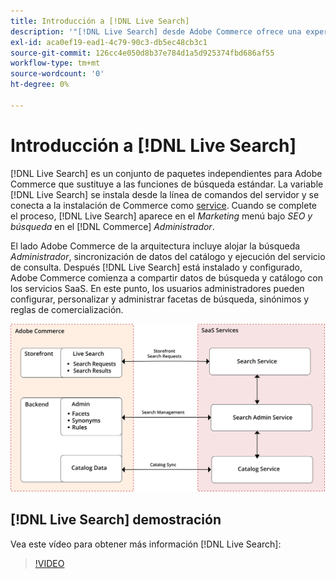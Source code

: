 ```yaml
---
title: Introducción a [!DNL Live Search]
description: '"[!DNL Live Search] desde Adobe Commerce ofrece una experiencia de búsqueda rápida, superrelevante e intuitiva".'
exl-id: aca0ef19-ead1-4c79-90c3-db5ec48cb3c1
source-git-commit: 126cc4e050d8b37e784d1a5d925374fbd686af55
workflow-type: tm+mt
source-wordcount: '0'
ht-degree: 0%

---
```


# Introducción a [!DNL Live Search]

[!DNL Live Search] es un conjunto de paquetes independientes para Adobe Commerce que sustituye a las funciones de búsqueda estándar. La variable [!DNL Live Search] se instala desde la línea de comandos del servidor y se conecta a la instalación de Commerce como [service](../landing/saas.md). Cuando se complete el proceso, [!DNL Live Search] aparece en el *Marketing* menú bajo *SEO y búsqueda* en el [!DNL Commerce] *Administrador*.

El lado Adobe Commerce de la arquitectura incluye alojar la búsqueda *Administrador*, sincronización de datos del catálogo y ejecución del servicio de consulta. Después [!DNL Live Search] está instalado y configurado, Adobe Commerce comienza a compartir datos de búsqueda y catálogo con los servicios SaaS. En este punto, los usuarios administradores pueden configurar, personalizar y administrar facetas de búsqueda, sinónimos y reglas de comercialización.

![Diagrama de arquitectura de Live Search](assets/architecture-diagram.svg)

## [!DNL Live Search] demostración

Vea este vídeo para obtener más información [!DNL Live Search]:

>[!VIDEO](https://video.tv.adobe.com/v/3418679?quality=12&learn=on)
